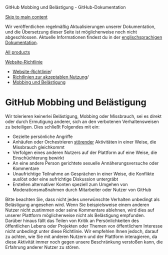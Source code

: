 GitHub Mobbing und Belästigung - GitHub-Dokumentation

[Skip to main content](#main-content)

Wir veröffentlichen regelmäßig Aktualisierungen unserer Dokumentation, und die Übersetzung dieser Seite ist möglicherweise noch nicht abgeschlossen. Aktuelle Informationen findest du in der [englischsprachigen Dokumentation](/en).

[All products](/de)

[Website-Richtlinie](/de/site-policy)

* [Website-Richtlinie](/de/site-policy)/
* [Richtlinien zur akzeptablen Nutzung](/de/site-policy/acceptable-use-policies)/
* [Mobbing und Belästigung](/de/site-policy/acceptable-use-policies/github-bullying-and-harassment)

GitHub Mobbing und Belästigung
==========

Wir tolerieren keinerlei Belästigung, Mobbing oder Missbrauch, sei es direkt oder durch Ermutigung anderer, sich an den verbotenen Verhaltensweisen zu beteiligen. Dies schließt Folgendes mit ein:

* Gezielte persönliche Angriffe
* Anhäufen oder Orchestrieren [störender](/de/site-policy/acceptable-use-policies/github-disrupting-the-experience-of-other-users) Aktivitäten in einer Weise, die Missbrauch gleichkommt
* Verfolgen eines anderen Nutzers auf der Plattform auf eine Weise, die Einschüchterung bewirkt
* An eine andere Person gerichtete sexuelle Annäherungsversuche oder Kommentare
* Unaufrichtige Teilnahme an Gesprächen in einer Weise, die Konflikte auslöst oder eine aufrichtige Diskussion untergräbt
* Erstellen alternativer Konten speziell zum Umgehen von Moderationsmaßnahmen durch Mitarbeiter oder Nutzer von GitHub

Bitte beachten Sie, dass nicht jedes unerwünschte Verhalten unbedingt als Belästigung angesehen wird. Wenn Sie beispielsweise einem anderen Nutzer nicht zustimmen oder seine Kommentare ablehnen, wird dies auf unserer Plattform möglicherweise nicht als Belästigung empfunden. Darüber hinaus fällt das Teilen von Kritik an Persönlichkeiten des öffentlichen Lebens oder Projekten oder Themen von öffentlichem Interesse nicht unbedingt unter diese Richtlinie. Wir empfehlen Ihnen jedoch, darauf zu achten, wie Sie mit anderen Nutzern und der Plattform interagieren, da diese Aktivität immer noch gegen unsere Beschränkung verstoßen kann, die Erfahrung anderer Nutzer zu stören.

